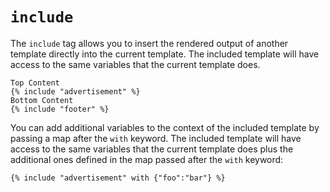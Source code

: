 # `include`

The `include` tag allows you to insert the rendered output of another template directly into the
current template. The included template will have access to the same variables that the current template does.

```
Top Content
{% include "advertisement" %}
Bottom Content
{% include "footer" %}
```

You can add additional variables to the context of the included template by passing a map after the `with` keyword. The included template will have access to the same variables that the current template does plus the additional ones defined in the map passed after the `with` keyword:

```
{% include "advertisement" with {"foo":"bar"} %}
```


